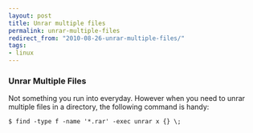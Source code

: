 ```yaml
---
layout: post
title: Unrar multiple files
permalink: unrar-multiple-files
redirect_from: "2010-08-26-unrar-multiple-files/"
tags:
- linux
---
```


### Unrar Multiple Files

Not something you run into everyday. However when you need to unrar multiple files in a directory, the following command is handy:

	$ find -type f -name '*.rar' -exec unrar x {} \;

